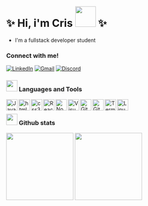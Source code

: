 # ✨ Hi, i'm Cris <img width="55px" src="https://github.githubassets.com/images/mona-whisper.gif"> ✨ 
- I'm a fullstack developer student

### Connect with me!
 
  [![LinkedIn](https://img.shields.io/badge/LinkedIn-0077B5?style=for-the-badge&logo=linkedin&logoColor=white)]()
  [![Gmail](https://img.shields.io/badge/Gmail-D14836?style=for-the-badge&logo=gmail&logoColor=white)]()
  [![Discord](https://img.shields.io/badge/Discord-7289DA?style=for-the-badge&logo=discord&logoColor=white)]()

### <img width="30px" src="https://bestanimations.com/media/computers/46611517funny-computer-animated-gif-29.gif"/> Languages and Tools
<div>
  <img align="left" alt="JavaScript" width="30px" src="https://cdn.jsdelivr.net/gh/devicons/devicon/icons/javascript/javascript-original.svg" />
  <img align="left" alt="html5" width="30px" src="https://cdn.jsdelivr.net/gh/devicons/devicon/icons/html5/html5-original-wordmark.svg" />
  <img align="left" alt="css3" width="30px" src="https://cdn.jsdelivr.net/gh/devicons/devicon/icons/css3/css3-original-wordmark.svg" />
  <img align="left" alt="React" width="30px" src="https://cdn.jsdelivr.net/gh/devicons/devicon/icons/react/react-original.svg" />
  <img align="left" alt="NodeJS" width="30px" src="https://cdn.jsdelivr.net/gh/devicons/devicon/icons/nodejs/nodejs-original.svg" />
  <img align="left" alt="Visual Studio Code" width="30px" src="https://cdn.jsdelivr.net/gh/devicons/devicon/icons/vscode/vscode-original.svg" />
  <img align="left" alt="Git" width="30px" src="https://cdn.jsdelivr.net/gh/devicons/devicon/icons/git/git-original.svg" />
  <img align="left" alt="Github" width="30px" src="https://cdn.jsdelivr.net/gh/devicons/devicon/icons/github/github-original.svg" />
  <img align="left" alt="Terminal" width="30px" src="https://w7.pngwing.com/pngs/79/202/png-transparent-computer-icons-computer-terminal-cmd-exe-command-terminal-miscellaneous-angle-rectangle-thumbnail.png" />
  <img align="left" alt="Linux" width="30px" src="https://cdn.jsdelivr.net/gh/devicons/devicon/icons/linux/linux-original.svg" />
<div>
</br>

### <img width="30px" src="https://github.githubassets.com/images/mona-loading-default.gif"/> Github stats
<img height="180em" src="https://github-readme-stats.vercel.app/api?username=crixstn&show_icons=true&include_all_commits=true&count_private=true"/>
<img height="180em" src="https://github-readme-stats.vercel.app/api/top-langs/?username=crixstn&layout=compact&langs_count=7"/>



